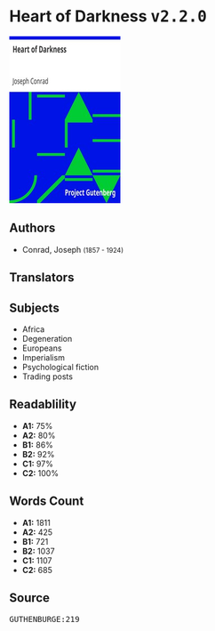 # Heart of Darkness <kbd>v2.2.0</kbd>

![](./cover.medium.jpg "")

## Authors


 - Conrad, Joseph <small>(1857 - 1924)</small>

## Translators



## Subjects


 - Africa
 - Degeneration
 - Europeans
 - Imperialism
 - Psychological fiction
 - Trading posts

## Readablility


 - **A1:** 75%
 - **A2:** 80%
 - **B1:** 86%
 - **B2:** 92%
 - **C1:** 97%
 - **C2:** 100%

## Words Count


 - **A1:** 1811
 - **A2:** 425
 - **B1:** 721
 - **B2:** 1037
 - **C1:** 1107
 - **C2:** 685

## Source


<kbd>GUTHENBURGE:219</kbd>
